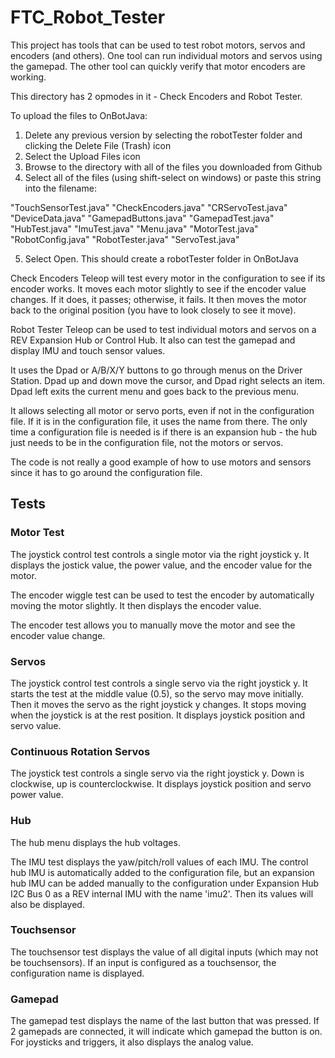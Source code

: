 # FTC_Robot_Tester

This project has tools that can be used to test robot motors, servos and encoders (and others). One tool can run individual motors and servos using the gamepad. The other tool can quickly verify that motor encoders are working.

This directory has 2 opmodes in it - Check Encoders and Robot Tester.

To upload the files to OnBotJava:
1. Delete any previous version by selecting the robotTester folder and clicking the Delete File (Trash) icon
2. Select the Upload Files icon
3. Browse to the directory with all of the files you downloaded from Github
4. Select all of the files (using shift-select on windows) or paste this string into the filename:

"TouchSensorTest.java" "CheckEncoders.java" "CRServoTest.java" "DeviceData.java" "GamepadButtons.java" "GamepadTest.java" "HubTest.java" "ImuTest.java" "Menu.java" "MotorTest.java" "RobotConfig.java" "RobotTester.java" "ServoTest.java" 

5. Select Open. This should create a robotTester folder in OnBotJava

Check Encoders Teleop will test every motor in the configuration to see if its encoder works. It moves each motor slightly to see if the encoder value changes. If it does, it passes; otherwise, it fails. It then moves the motor back to the original position (you have to look closely to see it move).

Robot Tester Teleop can be used to test individual motors and servos on a REV Expansion Hub or Control Hub. It also can test the gamepad and display IMU and touch sensor values.

It uses the Dpad or A/B/X/Y buttons to go through menus on the Driver Station. Dpad up and down move the cursor, and Dpad right selects an item. Dpad left exits the current menu and goes back to the previous menu.

It allows selecting all motor or servo ports, even if not in the configuration file. If it is in the configuration file, it uses the name from there. The only time a configuration file is needed is if there is an expansion hub - the hub just needs to be in the configuration file, not the motors or servos.

The code is not really a good example of how to use motors and sensors since it has to go around the configuration file.

## Tests

### Motor Test

The joystick control test controls a single motor via the right joystick y. It displays the jostick value, the power value, and the encoder value for the motor.

The encoder wiggle test can be used to test the encoder by automatically moving the motor slightly. It then displays the encoder value.

The encoder test allows you to manually move the motor and see the encoder value change.

### Servos

The joystick control test controls a single servo via the right joystick y. It starts the test at the middle value (0.5), so the servo may move initially. Then it moves the servo as the right joystick y changes. It stops moving when the joystick is at the rest position. It displays joystick position and servo value.

### Continuous Rotation Servos

The joystick test controls a single servo via the right joystick y. Down is clockwise, up is counterclockwise. It displays joystick position and servo power value.

### Hub

The hub menu displays the hub voltages.

The IMU test displays the yaw/pitch/roll values of each IMU. The control hub IMU is automatically added to the configuration file, but an expansion hub IMU can be added manually to the configuration under Expansion Hub I2C Bus 0 as a REV internal IMU with the name 'imu2'. Then its values will also be displayed.

### Touchsensor

The touchsensor test displays the value of all digital inputs (which may not be touchsensors). If an input is configured as a touchsensor, the configuration name is displayed.

### Gamepad

The gamepad test displays the name of the last button that was pressed. If 2 gamepads are connected, it will indicate which gamepad the button is on. For joysticks and triggers, it also displays the analog value.

